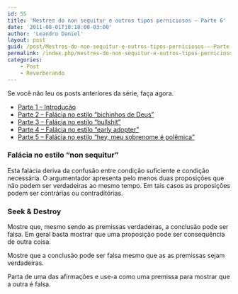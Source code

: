 ```yaml
---
id: 55
title: 'Mestres do non sequitur e outros tipos perniciosos – Parte 6'
date: '2011-08-01T10:18:00-03:00'
author: 'Leandro Daniel'
layout: post
guid: /post/Mestres-do-non-sequitur-e-outros-tipos-perniciosos-–-Parte-6.aspx
permalink: /index.php/mestres-do-non-sequitur-e-outros-tipos-perniciosos-parte-6/
categories:
    - Post
    - Reverberando
---
```


Se você não leu os posts anteriores da série, faça agora.

- [Parte 1 – Introdução](http://www.leandrodaniel.com/post/Mestres-do-non-sequitur-e-outros-tipos-perniciosos-%E2%80%93-Parte-2)
- [Parte 2 – Falácia no estilo “bichinhos de Deus”](http://www.leandrodaniel.com/post/Mestres-do-non-sequitur-e-outros-tipos-perniciosos-%E2%80%93-Parte-2)
- [Parte 3 – Falácia no estilo “bullshit”](http://www.leandrodaniel.com/post/Mestres-do-non-sequitur-e-outros-tipos-perniciosos-%E2%80%93-Parte-3)
- [Parte 4 – Falácia no estilo “early adopter”](http://www.leandrodaniel.com/post/Mestres-do-non-sequitur-e-outros-tipos-perniciosos-–-Parte-4)
- [Parte 5 – Falácia no estilo “hey, meu sobrenome é polêmica”](http://www.leandrodaniel.com/post/Mestres-do-non-sequitur-e-outros-tipos-perniciosos-–-Parte-5)

### Falácia no estilo “non sequitur”

Esta falácia deriva da confusão entre condição suficiente e condição necessária. O argumentador apresenta pelo menos duas proposições que não podem ser verdadeiras ao mesmo tempo. Em tais casos as proposições podem ser contrárias ou contraditórias.

### Seek &amp; Destroy

Mostre que, mesmo sendo as premissas verdadeiras, a conclusão pode ser falsa. Em geral basta mostrar que uma proposição pode ser consequência de outra coisa.

Mostre que a conclusão pode ser falsa mesmo que as as premissas sejam verdadeiras.

Parta de uma das afirmações e use-a como uma premissa para mostrar que a outra é falsa.